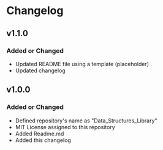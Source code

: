 # Changelog

## v1.1.0

### Added or Changed
- Updated README file using a template (placeholder)
- Updated changelog
 
## v1.0.0

### Added or Changed
- Defined repository's name as "Data_Structures_Library"
- MIT License assigned to this repository
- Added Readme.md
- Added this changelog


